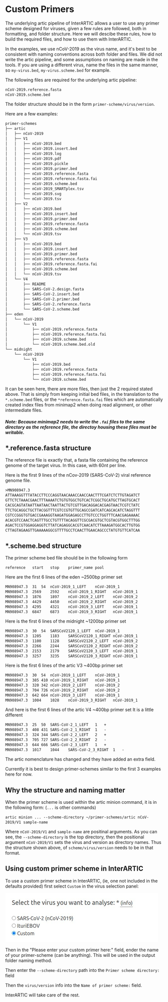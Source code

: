 # Custom Primers

The underlying artic pipeline of InterARTIC allows a user to use any primer scheme designed for viruses, given a few rules are followed, both in formatting, and folder structure. Here we will descibe these rules, how to build the required files, and how to use them with InterARTIC.

In the examples, we use nCoV-2019 as the virus name, and it's best to be consistent with naming conventions across both folder and files. We did not write the artic pipeline, and some assumptions on naming are made in the tools. If you are using a different virus, name the files in the same manner, so `my-virus.bed`, `my-virus.scheme.bed` for example.

The following files are required for the underlying artic pipeline:

```
nCoV-2019.reference.fasta
nCoV-2019.scheme.bed
```

The folder structure should be in the form `primer-scheme/virus/version`.

Here are a few examples:

```
primer-schemes
├── artic
│   ├── nCoV-2019
│   ├── V1
│   │   ├── nCoV-2019.bed
│   │   ├── nCoV-2019.insert.bed
│   │   ├── nCoV-2019.log
│   │   ├── nCoV-2019.pdf
│   │   ├── nCoV-2019.pickle
│   │   ├── nCoV-2019.primer.bed
│   │   ├── nCoV-2019.reference.fasta
│   │   ├── nCoV-2019.reference.fasta.fai
│   │   ├── nCoV-2019.scheme.bed
│   │   ├── nCoV-2019_SMARTplex.tsv
│   │   ├── nCoV-2019.svg
│   │   └── nCoV-2019.tsv
│   ├── V2
│   │   ├── nCoV-2019.bed
│   │   ├── nCoV-2019.insert.bed
│   │   ├── nCoV-2019.primer.bed
│   │   ├── nCoV-2019.reference.fasta
│   │   ├── nCoV-2019.scheme.bed
│   │   └── nCoV-2019.tsv
│   ├── V3
│   │   ├── nCoV-2019.bed
│   │   ├── nCoV-2019.insert.bed
│   │   ├── nCoV-2019.primer.bed
│   │   ├── nCoV-2019.reference.fasta
│   │   ├── nCoV-2019.reference.fasta.fai
│   │   ├── nCoV-2019.scheme.bed
│   │   └── nCoV-2019.tsv
│   └── V4
│       ├── README
│       ├── SARS-CoV-2.design.fasta
│       ├── SARS-CoV-2.insert.bed
│       ├── SARS-CoV-2.primer.bed
│       ├── SARS-CoV-2.reference.fasta
│       └── SARS-CoV-2.scheme.bed
├── eden
│   └── nCoV-2019
│       └── V1
│           ├── nCoV-2019.reference.fasta
│           ├── nCoV-2019.reference.fasta.fai
│           ├── nCoV-2019.scheme.bed
│           └── nCoV-2019.scheme.bed.old
└── midnight
    └── nCoV-2019
        └── V1
            ├── nCoV-2019.bed
            ├── nCoV-2019.reference.fasta
            ├── nCoV-2019.reference.fasta.fai
            └── nCoV-2019.scheme.bed
```

It can be seen here, there are more files, then just the 2 required stated above. That is simply from keeping initial bed files, in the translation to the `*.scheme.bed` files, or the `*reference.fasta.fai` files which are automatically created index files from minimap2 when doing read alignment, or other intermediate files.

##### Note: Because minimap2 needs to write the `.fai` files to the same directory as the reference file, the directoy housing these files must be writable.


## \*.reference.fasta structure

The reference file is exactly that, a fasta file containing the reference genome of the target virus. In this case, with 60nt per line.

Here is the first 9 lines of the nCov-2019 (SARS-CoV-2) viral reference genome file.

```
>MN908947.3
ATTAAAGGTTTATACCTTCCCAGGTAACAAACCAACCAACTTTCGATCTCTTGTAGATCT
GTTCTCTAAACGAACTTTAAAATCTGTGTGGCTGTCACTCGGCTGCATGCTTAGTGCACT
CACGCAGTATAATTAATAACTAATTACTGTCGTTGACAGGACACGAGTAACTCGTCTATC
TTCTGCAGGCTGCTTACGGTTTCGTCCGTGTTGCAGCCGATCATCAGCACATCTAGGTTT
CGTCCGGGTGTGACCGAAAGGTAAGATGGAGAGCCTTGTCCCTGGTTTCAACGAGAAAAC
ACACGTCCAACTCAGTTTGCCTGTTTTACAGGTTCGCGACGTGCTCGTACGTGGCTTTGG
AGACTCCGTGGAGGAGGTCTTATCAGAGGCACGTCAACATCTTAAAGATGGCACTTGTGG
CTTAGTAGAAGTTGAAAAAGGCGTTTTGCCTCAACTTGAACAGCCCTATGTGTTCATCAA
```

## \*.scheme.bed structure

The primer scheme bed file should be in the following form

```
reference	start	stop	primer_name	pool
```

Here are the first 6 lines of the eden ~2500bp primer set

```
MN908947.3	31	54	nCoV-2019_1_LEFT	nCoV-2019_1
MN908947.3	2569	2592	nCoV-2019_1_RIGHT	nCoV-2019_1
MN908947.3	1876	1897	nCoV-2019_2_LEFT	nCoV-2019_2
MN908947.3	4429	4450	nCoV-2019_2_RIGHT	nCoV-2019_2
MN908947.3	4295	4321	nCoV-2019_3_LEFT	nCoV-2019_1
MN908947.3	6847	6873	nCoV-2019_3_RIGHT	nCoV-2019_1
```

Here is the first 6 lines of the midnight ~1200bp primer set

```
MN908947.3	30	54	SARSCoV2120_1_LEFT	nCoV-2019_1
MN908947.3	1205	1183	SARSCoV2120_1_RIGHT	nCoV-2019_1
MN908947.3	1100	1128	SARSCoV2120_2_LEFT	nCoV-2019_2
MN908947.3	2266	2244	SARSCoV2120_2_RIGHT	nCoV-2019_2
MN908947.3	2153	2179	SARSCoV2120_3_LEFT	nCoV-2019_1
MN908947.3	3257	3235	SARSCoV2120_3_RIGHT	nCoV-2019_1
```

Here is the first 6 lines of the artic V3 ~400bp primer set

```
MN908947.3	30	54	nCoV-2019_1_LEFT	nCoV-2019_1
MN908947.3	385	410	nCoV-2019_1_RIGHT	nCoV-2019_1
MN908947.3	320	342	nCoV-2019_2_LEFT	nCoV-2019_2
MN908947.3	704	726	nCoV-2019_2_RIGHT	nCoV-2019_2
MN908947.3	642	664	nCoV-2019_3_LEFT	nCoV-2019_1
MN908947.3	1004	1028	nCoV-2019_3_RIGHT	nCoV-2019_1
```

And here is the first 6 lines of the artic V4 ~400bp primer set
It is a little different

```
MN908947.3	25	50	SARS-CoV-2_1_LEFT	1	+
MN908947.3	408	431	SARS-CoV-2_1_RIGHT	1	-
MN908947.3	324	344	SARS-CoV-2_2_LEFT	2	+
MN908947.3	705	727	SARS-CoV-2_2_RIGHT	2	-
MN908947.3	644	666	SARS-CoV-2_3_LEFT	1	+
MN908947.3	1017	1044	SARS-CoV-2_3_RIGHT	1	-
```

The artic nomenclature has changed and they have added an extra field.

Currently it is best to design primer-schemes similar to the first 3 examples here for now.

## Why the structure and naming matter

When the primer scheme is used within the artic minion command, it is in the following form: (`...` is other commands)

```
artic minion ... --scheme-directory ~/primer-schemes/artic nCoV-2019/V1 sample-name
```

Where `nCoV-2019/V1` and  `sample-name` are positinal arguments.
As you can see, the `--scheme-directory` is the top directory, then the positional argument `nCoV-2019/V1` sets the virus and version as directory names. Thus the structure shown above, of `scheme/virus/version` needs to be in that format.

## Using custom primer scheme in InterARTIC

To use a custom primer scheme in InterARTIC, (ie, one not included in the defaults provided) first select `Custom` in the virus selection panel:

![custom selection](docs/custom_1.jpg)


Then in the "Please enter your custom primer here:" field, ender the name of your primer-scheme (can be anything). This will be used in the output folder naming method.

Then enter the `--scheme-directory` path into the `Primer scheme directory: ` field


Then the `virus/version` info into the `Name of primer scheme:` field.

InterARTIC will take care of the rest.
